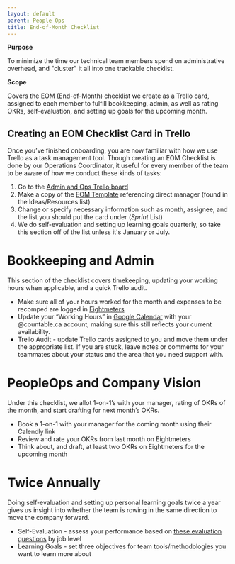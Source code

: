 ```yaml
---
layout: default
parent: People Ops
title: End-of-Month Checklist
---
```


**Purpose**

To minimize the time our technical team members spend on administrative overhead, and "cluster" it all into one trackable checklist.

**Scope**

Covers the EOM (End-of-Month) checklist we create as a Trello card, assigned to each member to fulfill bookkeeping, admin, as well as rating OKRs, self-evaluation, and setting up goals for the upcoming month.

## Creating an EOM Checklist Card in Trello

Once you’ve finished onboarding, you are now familiar with how we use Trello as a task management tool. Though creating an EOM Checklist is done by our Operations Coordinator, it useful for every member of the team to be aware of how we conduct these kinds of tasks:

1. Go to the [Admin and Ops Trello board](https://trello.com/b/mHsqriyY/admin-and-ops)
2. Make a copy of the [EOM Template](https://trello.com/c/FxEDJezN) referencing direct manager (found in the Ideas/Resources list)
3. Change or specify necessary information such as month, assignee, and the list you should put the card under (*Sprint* List)
4. We do self-evaluation and setting up learning goals quarterly, so take this section off of the list unless it's January or July.

# Bookkeeping and Admin

This section of the checklist covers timekeeping, updating your working hours when applicable, and a quick Trello audit.

* Make sure all of your hours worked for the month and expenses to be recomped are logged in [Eightmeters](https://countable-web.github.io/ops/peopleops/EIGHTMETERS/)
* Update your “Working Hours” in [Google Calendar](https://support.google.com/calendar/answer/7638168?hl=en) with your @countable.ca account, making sure this still reflects your current availability.
* Trello Audit - update Trello cards assigned to you and move them under the appropriate list. If you are stuck, leave notes or comments for your teammates about your status and the area that you need support with.

# PeopleOps and Company Vision

Under this checklist, we allot 1-on-1’s with your manager, rating of OKRs of the month, and start drafting for next month’s OKRs.

* Book a 1-on-1 with your manager for the coming month using their Calendly link
* Review and rate your OKRs from last month on Eightmeters
* Think about, and draft, at least two OKRs on Eightmeters for the upcoming month

# Twice Annually

Doing self-evaluation and setting up personal learning goals twice a year gives us insight into whether the team is rowing in the same direction to move the company forward.

* Self-Evaluation - assess your performance based on [these evaluation questions](https://countable-web.github.io/ops/peopleops/evaluation/EVALUATION/#evaluation-questions-by-job-level) by job level
* Learning Goals - set three objectives for team tools/methodologies you want to learn more about


